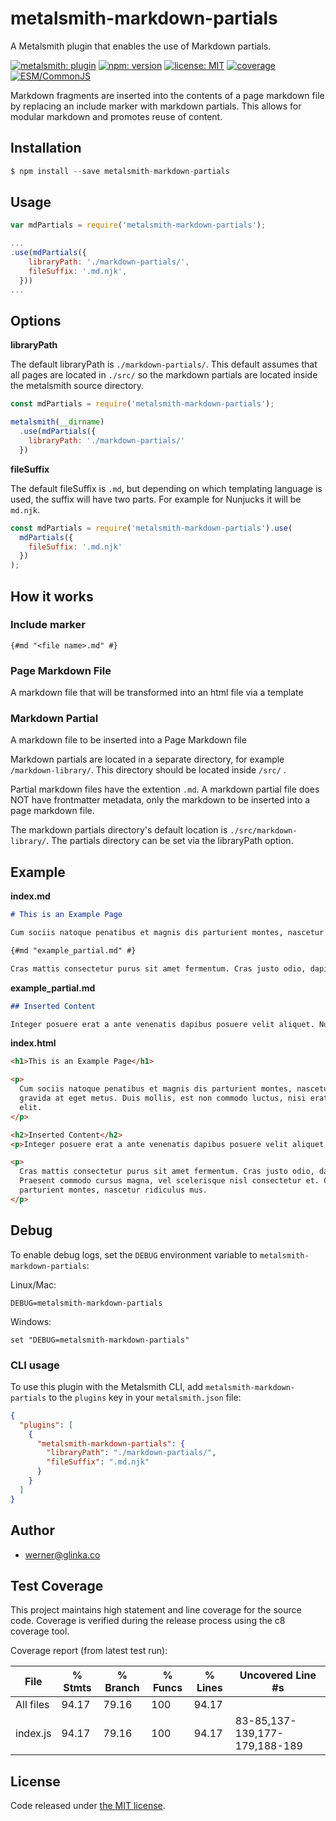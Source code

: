 # metalsmith-markdown-partials

A Metalsmith plugin that enables the use of Markdown partials.

[![metalsmith: plugin][metalsmith-badge]][metalsmith-url]
[![npm: version][npm-badge]][npm-url]
[![license: MIT][license-badge]][license-url]
[![coverage][coverage-badge]][coverage-url]
[![ESM/CommonJS][modules-badge]][npm-url]

Markdown fragments are inserted into the contents of a page markdown file by replacing an include marker with markdown partials. This allows for modular markdown and promotes reuse of content.

## Installation

```js
$ npm install --save metalsmith-markdown-partials
```

## Usage

```js
var mdPartials = require('metalsmith-markdown-partials');

...
.use(mdPartials({
    libraryPath: './markdown-partials/',
    fileSuffix: '.md.njk',
  }))
...

```

## Options

**libraryPath**

The default libraryPath is `./markdown-partials/`. This default assumes that all pages are located in `./src/` so the markdown partials are located inside the metalsmith source directory.

```js
const mdPartials = require('metalsmith-markdown-partials');

metalsmith(__dirname)
  .use(mdPartials({
    libraryPath: './markdown-partials/'
  })
```

**fileSuffix**

The default fileSuffix is `.md`, but depending on which templating language is used, the suffix will have two parts. For example for Nunjucks it will be `md.njk`.

```js
const mdPartials = require('metalsmith-markdown-partials').use(
  mdPartials({
    fileSuffix: '.md.njk'
  })
);
```

## How it works

### Include marker
```
{#md "<file name>.md" #}
```

### Page Markdown File
A markdown file that will be transformed into an html file via a template

### Markdown Partial

A markdown file to be inserted into a Page Markdown file

Markdown partials are located in a separate directory, for example `/markdown-library/`. This directory should be located inside `/src/` .

Partial markdown files have the extention `.md`. A markdown partial file does NOT have frontmatter metadata, only the markdown to be inserted into a page markdown file.

The markdown partials directory's default location is `./src/markdown-library/`. The partials directory can be set via the libraryPath option.

## Example

**index.md**

```markdown
# This is an Example Page

Cum sociis natoque penatibus et magnis dis parturient montes, nascetur ridiculus mus. Donec id elit non mi porta gravida at eget metus. Duis mollis, est non commodo luctus, nisi erat porttitor ligula, eget lacinia odio sem nec elit.

{#md "example_partial.md" #}

Cras mattis consectetur purus sit amet fermentum. Cras justo odio, dapibus ac facilisis in, egestas eget quam. Praesent commodo cursus magna, vel scelerisque nisl consectetur et. Cum sociis natoque penatibus et magnis dis parturient montes, nascetur ridiculus mus.
```

**example_partial.md**

```markdown
## Inserted Content

Integer posuere erat a ante venenatis dapibus posuere velit aliquet. Nulla vitae elit libero, a pharetra augue.
```

**index.html**

```html
<h1>This is an Example Page</h1>

<p>
  Cum sociis natoque penatibus et magnis dis parturient montes, nascetur ridiculus mus. Donec id elit non mi porta
  gravida at eget metus. Duis mollis, est non commodo luctus, nisi erat porttitor ligula, eget lacinia odio sem nec
  elit.
</p>

<h2>Inserted Content</h2>
<p>Integer posuere erat a ante venenatis dapibus posuere velit aliquet. Nulla vitae elit libero, a pharetra augue.</p>

<p>
  Cras mattis consectetur purus sit amet fermentum. Cras justo odio, dapibus ac facilisis in, egestas eget quam.
  Praesent commodo cursus magna, vel scelerisque nisl consectetur et. Cum sociis natoque penatibus et magnis dis
  parturient montes, nascetur ridiculus mus.
</p>
```
## Debug

To enable debug logs, set the `DEBUG` environment variable to `metalsmith-markdown-partials`:

Linux/Mac:

```
DEBUG=metalsmith-markdown-partials
```

Windows:

```
set "DEBUG=metalsmith-markdown-partials"
```
### CLI usage

To use this plugin with the Metalsmith CLI, add `metalsmith-markdown-partials` to the `plugins` key in your `metalsmith.json` file:

```json
{
  "plugins": [
    {
      "metalsmith-markdown-partials": {
        "libraryPath": "./markdown-partials/",
        "fileSuffix": ".md.njk"
      }
    }
  ]
}
```

## Author

- [werner@glinka.co](https://github.com/wernerglinka)

## Test Coverage

This project maintains high statement and line coverage for the source code. Coverage is verified during the release process using the c8 coverage tool.

Coverage report (from latest test run):

File      | % Stmts | % Branch | % Funcs | % Lines | Uncovered Line #s
----------|---------|----------|---------|---------|-------------------
All files | 94.17 | 79.16 | 100 | 94.17 |
 index.js | 94.17 | 79.16 | 100 | 94.17 | 83-85,137-139,177-179,188-189



## License

Code released under [the MIT license](https://github.com/wernerglinka/metalsmith-markdown-partials/blob/main/LICENSE).


[npm-badge]: https://img.shields.io/npm/v/metalsmith-markdown-partials.svg
[npm-url]: https://www.npmjs.com/package/metalsmith-markdown-partials
[metalsmith-badge]: https://img.shields.io/badge/metalsmith-plugin-green.svg?longCache=true
[metalsmith-url]: https://metalsmith.io
[license-badge]: https://img.shields.io/github/license/wernerglinka/metalsmith-markdown-partials
[license-url]: LICENSE
[coverage-badge]: https://img.shields.io/badge/coverage-94%25-brightgreen
[coverage-url]: #test-coverage
[modules-badge]: https://img.shields.io/badge/modules-ESM%2FCJS-blue